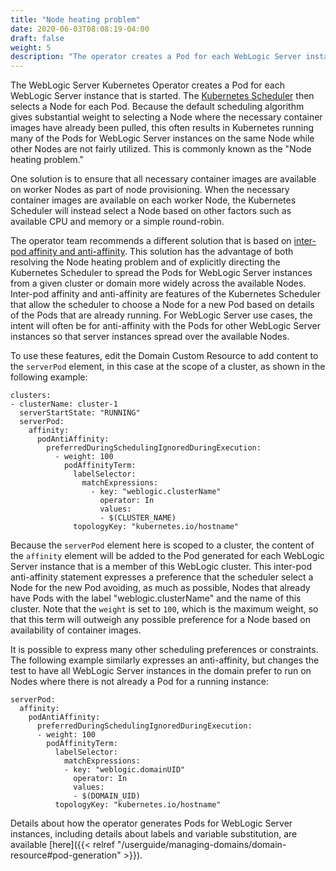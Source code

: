 ```yaml
---
title: "Node heating problem"
date: 2020-06-03T08:08:19-04:00
draft: false
weight: 5
description: "The operator creates a Pod for each WebLogic Server instance that is started. The Kubernetes Scheduler then selects a Node for each Pod. Because the default scheduling algorithm gives substantial weight to selecting a Node where the necessary container images have already been pulled, this often results in Kubernetes running many of the Pods for WebLogic Server instances on the same Node while other Nodes are not fairly utilized. This is commonly known as the Node heating problem."
---
```


The WebLogic Server Kubernetes Operator creates a Pod for each WebLogic Server instance that is started. The [Kubernetes Scheduler](https://kubernetes.io/docs/concepts/scheduling-eviction/kube-scheduler/) then selects a Node for each Pod. Because the default scheduling algorithm gives substantial weight to selecting a Node where the necessary container images have already been pulled, this often results in Kubernetes running many of the Pods for WebLogic Server instances on the same Node while other Nodes are not fairly utilized. This is commonly known as the "Node heating problem."

One solution is to ensure that all necessary container images are available on worker Nodes as part of node provisioning. When the necessary container images are available on each worker Node, the Kubernetes Scheduler will instead select a Node based on other factors such as available CPU and memory or a simple round-robin.

The operator team recommends a different solution that is based on [inter-pod affinity and anti-affinity](https://kubernetes.io/docs/concepts/scheduling-eviction/assign-pod-node/#inter-pod-affinity-and-anti-affinity). This solution has the advantage of both resolving the Node heating problem and of explicitly directing the Kubernetes Scheduler to spread the Pods for WebLogic Server instances from a given cluster or domain more widely across the available Nodes. Inter-pod affinity and anti-affinity are features of the Kubernetes Scheduler that allow the scheduler to choose a Node for a new Pod based on details of the Pods that are already running. For WebLogic Server use cases, the intent will often be for anti-affinity with the Pods for other WebLogic Server instances so that server instances spread over the available Nodes.

To use these features, edit the Domain Custom Resource to add content to the `serverPod` element, in this case at the scope of a cluster, as shown in the following example:

```
clusters:
- clusterName: cluster-1
  serverStartState: "RUNNING"
  serverPod:
    affinity:
      podAntiAffinity:
        preferredDuringSchedulingIgnoredDuringExecution:
          - weight: 100
            podAffinityTerm:
              labelSelector:
                matchExpressions:
                  - key: "weblogic.clusterName"
                    operator: In
                    values:
                    - $(CLUSTER_NAME)
              topologyKey: "kubernetes.io/hostname"
```

Because the `serverPod` element here is scoped to a cluster, the content of the `affinity` element will be added to the Pod generated for each WebLogic Server instance that is a member of this WebLogic cluster. This inter-pod anti-affinity statement expresses a preference that the scheduler select a Node for the new Pod avoiding, as much as possible, Nodes that already have Pods with the label "weblogic.clusterName" and the name of this cluster. Note that the `weight` is set to `100`, which is the maximum weight, so that this term will outweigh any possible preference for a Node based on availability of container images.

It is possible to express many other scheduling preferences or constraints. The following example similarly expresses an anti-affinity, but changes the test to have all WebLogic Server instances in the domain prefer to run on Nodes where there is not already a Pod for a running instance:

```
serverPod:
  affinity:
    podAntiAffinity:
      preferredDuringSchedulingIgnoredDuringExecution:
      - weight: 100
        podAffinityTerm:
          labelSelector:
            matchExpressions:
            - key: "weblogic.domainUID"
              operator: In
              values:
              - $(DOMAIN_UID)
          topologyKey: "kubernetes.io/hostname"
```

Details about how the operator generates Pods for WebLogic Server instances, including details about labels and variable substitution, are available [here]({{< relref "/userguide/managing-domains/domain-resource#pod-generation" >}}).
